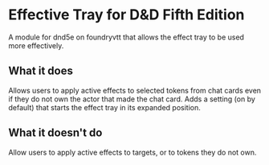 # Effective Tray for D&D Fifth Edition
A module for dnd5e on foundryvtt that allows the effect tray to be used more effectively.

## What it does 
Allows users to apply active effects to selected tokens from chat cards even if they do not own the actor that made the chat card.
Adds a setting (on by default) that starts the effect tray in its expanded position.

## What it doesn't do
Allow users to apply active effects to targets, or to tokens they do not own.
